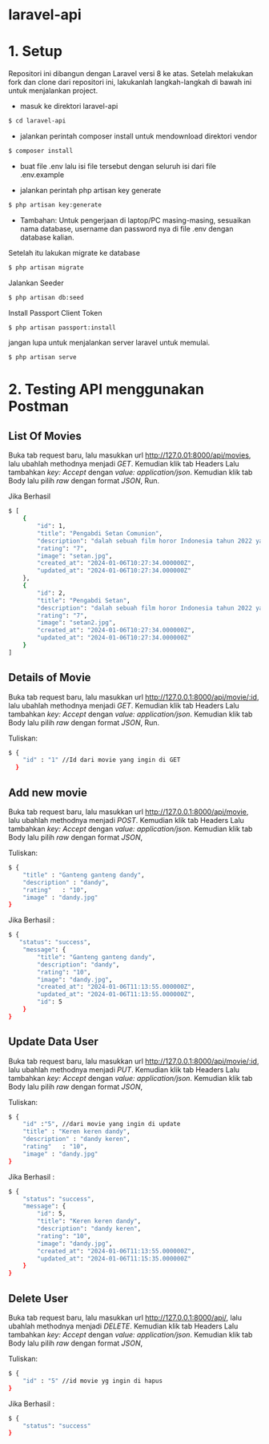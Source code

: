 # laravel-api
 
# 1. Setup
Repositori ini dibangun dengan Laravel versi 8 ke atas. Setelah melakukan fork dan clone dari repositori ini, lakukanlah langkah-langkah di bawah ini untuk menjalankan project. 

* masuk ke direktori laravel-api
```bash
$ cd laravel-api
```
* jalankan perintah composer install untuk mendownload direktori vendor
```bash
$ composer install
```
* buat file .env lalu isi file tersebut dengan seluruh isi dari file .env.example

* jalankan perintah php artisan key generate
```bash
$ php artisan key:generate
```

* Tambahan: Untuk pengerjaan di laptop/PC masing-masing, sesuaikan nama database, username dan password nya di file .env dengan database kalian. 

Setelah itu lakukan migrate ke database
```bash
$ php artisan migrate
```
Jalankan Seeder
```bash
$ php artisan db:seed
```
Install Passport Client Token
```bash
$ php artisan passport:install
```

jangan lupa untuk menjalankan server laravel untuk memulai.
```bash
$ php artisan serve
```

# 2. Testing API menggunakan Postman

## List Of Movies
Buka tab request baru, lalu masukkan url http://127.0.01:8000/api/movies, lalu ubahlah methodnya menjadi *GET*. Kemudian klik tab Headers Lalu tambahkan *key: Accept* dengan *value: application/json*. Kemudian klik tab Body lalu pilih *raw* dengan format *JSON*, Run.

Jika Berhasil
```bash
$ [
    {
        "id": 1,
        "title": "Pengabdi Setan Comunion",
        "description": "dalah sebuah film horor Indonesia tahun 2022 yang disutradarai dan ditulis oleh Joko Anwar sebagai sekuel dari film tahun 2017, Pengabdi Setan.",
        "rating": "7",
        "image": "setan.jpg",
        "created_at": "2024-01-06T10:27:34.000000Z",
        "updated_at": "2024-01-06T10:27:34.000000Z"
    },
    {
        "id": 2,
        "title": "Pengabdi Setan",
        "description": "dalah sebuah film horor Indonesia tahun 2022 yang disutradarai dan ditulis oleh Joko Anwar sebagai sekuel dari film tahun 2017, Pengabdi Setan.",
        "rating": "7",
        "image": "setan2.jpg",
        "created_at": "2024-01-06T10:27:34.000000Z",
        "updated_at": "2024-01-06T10:27:34.000000Z"
    }
]
```

## Details of Movie
Buka tab request baru, lalu masukkan url http://127.0.0.1:8000/api/movie/:id, lalu ubahlah methodnya menjadi *GET*. Kemudian klik tab Headers Lalu tambahkan *key: Accept* dengan *value: application/json*. Kemudian klik tab Body lalu pilih *raw* dengan format *JSON*, Run.

Tuliskan: 
```bash
$ {
    "id" : "1" //Id dari movie yang ingin di GET
  }
```

## Add new movie
Buka tab request baru, lalu masukkan url http://127.0.0.1:8000/api/movie, lalu ubahlah methodnya menjadi *POST*. Kemudian klik tab Headers Lalu tambahkan *key: Accept* dengan *value: application/json*. Kemudian klik tab Body lalu pilih *raw* dengan format *JSON*, 

Tuliskan:
```bash
$ {
    "title" : "Ganteng ganteng dandy",
    "description" : "dandy",
    "rating"   : "10",
    "image" : "dandy.jpg"
}
```
Jika Berhasil : 
```bash
$ {
   "status": "success",
    "message": {
        "title": "Ganteng ganteng dandy",
        "description": "dandy",
        "rating": "10",
        "image": "dandy.jpg",
        "created_at": "2024-01-06T11:13:55.000000Z",
        "updated_at": "2024-01-06T11:13:55.000000Z",
        "id": 5
    }
}
```
## Update Data User
Buka tab request baru, lalu masukkan url http://127.0.0.1:8000/api/movie/:id, lalu ubahlah methodnya menjadi *PUT*. Kemudian klik tab Headers Lalu tambahkan *key: Accept* dengan *value: application/json*. Kemudian klik tab Body lalu pilih *raw* dengan format *JSON*,

Tuliskan: 
```bash
$ {
    "id" :"5", //dari movie yang ingin di update
    "title" : "Keren keren dandy",
    "description" : "dandy keren",
    "rating"   : "10",
    "image" : "dandy.jpg"
}
```
Jika Berhasil : 
```bash
$ {
    "status": "success",
    "message": {
        "id": 5,
        "title": "Keren keren dandy",
        "description": "dandy keren",
        "rating": "10",
        "image": "dandy.jpg",
        "created_at": "2024-01-06T11:13:55.000000Z",
        "updated_at": "2024-01-06T11:15:35.000000Z"
    }
}
```
## Delete User
Buka tab request baru, lalu masukkan url http://127.0.0.1:8000/api/, lalu ubahlah methodnya menjadi *DELETE*. Kemudian klik tab Headers Lalu tambahkan *key: Accept* dengan *value: application/json*. Kemudian klik tab Body lalu pilih *raw* dengan format *JSON*,

Tuliskan: 
```bash
$ {
    "id" : "5" //id movie yg ingin di hapus
}
```

Jika Berhasil : 
```bash
$ {
    "status": "success"
}
```
